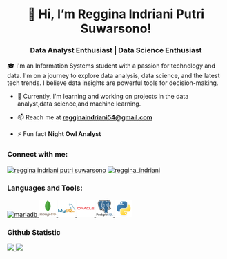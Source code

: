 <h1 align="center">👋 Hi, I’m Reggina Indriani Putri  Suwarsono!</h1>
<h3 align="center"> Data Analyst Enthusiast | Data Science Enthusiast</h3>

<p>🎓 I'm an Information Systems student with a passion for technology and data. I'm on a journey to explore data analysis, data science, and the latest tech trends. I believe data insights are powerful tools for decision-making. </p>

- 🌱 Currently, I'm learning and working on projects in the data analyst,data science,and machine learning.

- 📫 Reach me at **regginaindriani54@gmail.com**

- ⚡ Fun fact **Night Owl Analyst**

<h3 align="left">Connect with me:</h3>
<p align="left">

<a href="https://www.linkedin.com/in/reggina-indriani-putri-suwarsono-15a519217/" target="blank"><img align="center" src="https://cdn.jsdelivr.net/npm/simple-icons@3.0.1/icons/linkedin.svg" alt="reggina indriani putri suwarsono" height="30" width="40" /></a>
<a href="https://instagram.com/reggina_indriani" target="blank"><img align="center" src="https://cdn.jsdelivr.net/npm/simple-icons@3.0.1/icons/instagram.svg" alt="reggina_indriani" height="30" width="40" /></a>

</p>

<h3 align="left">Languages and Tools:</h3>
<p align="left"> <a href="https://mariadb.org/" target="_blank" rel="noreferrer"> <img src="https://www.vectorlogo.zone/logos/mariadb/mariadb-icon.svg" alt="mariadb" width="40" height="40"/> </a> <a href="https://www.mongodb.com/" target="_blank" rel="noreferrer"> <img src="https://raw.githubusercontent.com/devicons/devicon/master/icons/mongodb/mongodb-original-wordmark.svg" alt="mongodb" width="40" height="40"/> </a> <a href="https://www.mysql.com/" target="_blank" rel="noreferrer"> <img src="https://raw.githubusercontent.com/devicons/devicon/master/icons/mysql/mysql-original-wordmark.svg" alt="mysql" width="40" height="40"/> </a> <a href="https://www.oracle.com/" target="_blank" rel="noreferrer"> <img src="https://raw.githubusercontent.com/devicons/devicon/master/icons/oracle/oracle-original.svg" alt="oracle" width="40" height="40"/> </a> <a href="https://www.postgresql.org" target="_blank" rel="noreferrer"> <img src="https://raw.githubusercontent.com/devicons/devicon/master/icons/postgresql/postgresql-original-wordmark.svg" alt="postgresql" width="40" height="40"/> </a> <a href="https://www.python.org" target="_blank" rel="noreferrer"> <img src="https://raw.githubusercontent.com/devicons/devicon/master/icons/python/python-original.svg" alt="python" width="40" height="40"/> </a> </p>

### Github Statistic
<p align="left">
<a href="https://github.com/ginaregg123">
  <img height="180em" src= "https://github-readme-stats1-j4zve90rn-dhruv-194.vercel.app/api?username=ginaregg123&show_icons=true&theme=nightowl">
  <img height="180em" src="https://github-readme-stats-eight-theta.vercel.app/api/top-langs/?username=ginaregg123&layout=compact&langs_count=8&theme=nightowl"/>
</a>
</p>
